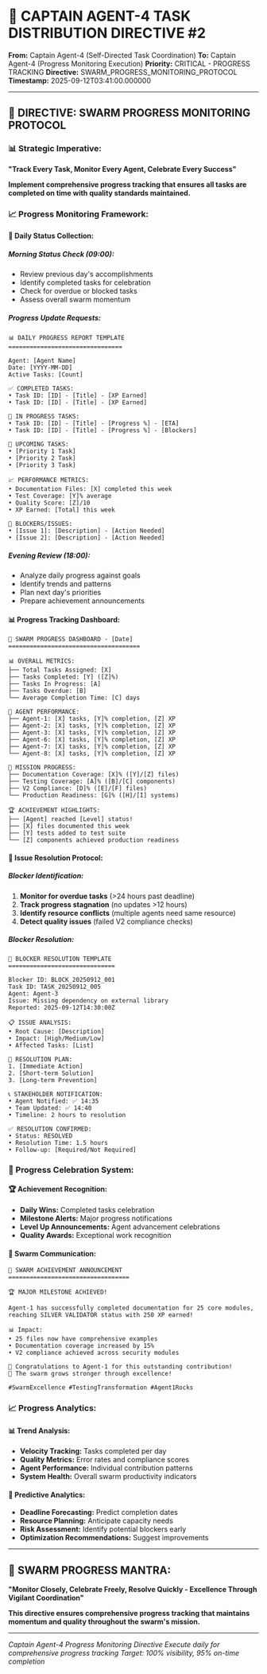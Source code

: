 # 🚨 CAPTAIN AGENT-4 TASK DISTRIBUTION DIRECTIVE #2

**From:** Captain Agent-4 (Self-Directed Task Coordination)
**To:** Captain Agent-4 (Progress Monitoring Execution)
**Priority:** CRITICAL - PROGRESS TRACKING
**Directive:** SWARM_PROGRESS_MONITORING_PROTOCOL
**Timestamp:** 2025-09-12T03:41:00.000000

---

## 🎯 **DIRECTIVE: SWARM PROGRESS MONITORING PROTOCOL**

### **📊 Strategic Imperative:**
**"Track Every Task, Monitor Every Agent, Celebrate Every Success"**

**Implement comprehensive progress tracking that ensures all tasks are completed on time with quality standards maintained.**

### **📈 Progress Monitoring Framework:**

#### **🎯 Daily Status Collection:**

##### **Morning Status Check (09:00):**
- Review previous day's accomplishments
- Identify completed tasks for celebration
- Check for overdue or blocked tasks
- Assess overall swarm momentum

##### **Progress Update Requests:**
```
📊 DAILY PROGRESS REPORT TEMPLATE
================================

Agent: [Agent Name]
Date: [YYYY-MM-DD]
Active Tasks: [Count]

✅ COMPLETED TASKS:
• Task ID: [ID] - [Title] - [XP Earned]
• Task ID: [ID] - [Title] - [XP Earned]

🔄 IN PROGRESS TASKS:
• Task ID: [ID] - [Title] - [Progress %] - [ETA]
• Task ID: [ID] - [Title] - [Progress %] - [Blockers]

🎯 UPCOMING TASKS:
• [Priority 1 Task]
• [Priority 2 Task]
• [Priority 3 Task]

📈 PERFORMANCE METRICS:
• Documentation Files: [X] completed this week
• Test Coverage: [Y]% average
• Quality Score: [Z]/10
• XP Earned: [Total] this week

🚨 BLOCKERS/ISSUES:
• [Issue 1]: [Description] - [Action Needed]
• [Issue 2]: [Description] - [Action Needed]
```

##### **Evening Review (18:00):**
- Analyze daily progress against goals
- Identify trends and patterns
- Plan next day's priorities
- Prepare achievement announcements

#### **📊 Progress Tracking Dashboard:**

```
🐝 SWARM PROGRESS DASHBOARD - [Date]
=====================================

📊 OVERALL METRICS:
├── Total Tasks Assigned: [X]
├── Tasks Completed: [Y] ([Z]%)
├── Tasks In Progress: [A]
├── Tasks Overdue: [B]
└── Average Completion Time: [C] days

👥 AGENT PERFORMANCE:
├── Agent-1: [X] tasks, [Y]% completion, [Z] XP
├── Agent-2: [X] tasks, [Y]% completion, [Z] XP
├── Agent-3: [X] tasks, [Y]% completion, [Z] XP
├── Agent-6: [X] tasks, [Y]% completion, [Z] XP
├── Agent-7: [X] tasks, [Y]% completion, [Z] XP
└── Agent-8: [X] tasks, [Y]% completion, [Z] XP

🎯 MISSION PROGRESS:
├── Documentation Coverage: [X]% ([Y]/[Z] files)
├── Testing Coverage: [A]% ([B]/[C] components)
├── V2 Compliance: [D]% ([E]/[F] files)
└── Production Readiness: [G]% ([H]/[I] systems)

🏆 ACHIEVEMENT HIGHLIGHTS:
├── [Agent] reached [Level] status!
├── [X] files documented this week
├── [Y] tests added to test suite
└── [Z] components achieved production readiness
```

#### **🚨 Issue Resolution Protocol:**

##### **Blocker Identification:**
1. **Monitor for overdue tasks** (>24 hours past deadline)
2. **Track progress stagnation** (no updates >12 hours)
3. **Identify resource conflicts** (multiple agents need same resource)
4. **Detect quality issues** (failed V2 compliance checks)

##### **Blocker Resolution:**
```
🚨 BLOCKER RESOLUTION TEMPLATE
==============================

Blocker ID: BLOCK_20250912_001
Task ID: TASK_20250912_005
Agent: Agent-3
Issue: Missing dependency on external library
Reported: 2025-09-12T14:30:00Z

📋 ISSUE ANALYSIS:
• Root Cause: [Description]
• Impact: [High/Medium/Low]
• Affected Tasks: [List]

🎯 RESOLUTION PLAN:
1. [Immediate Action]
2. [Short-term Solution]
3. [Long-term Prevention]

📞 STAKEHOLDER NOTIFICATION:
• Agent Notified: ✅ 14:35
• Team Updated: ✅ 14:40
• Timeline: 2 hours to resolution

✅ RESOLUTION CONFIRMED:
• Status: RESOLVED
• Resolution Time: 1.5 hours
• Follow-up: [Required/Not Required]
```

### **🎯 Progress Celebration System:**

#### **🏆 Achievement Recognition:**
- **Daily Wins:** Completed tasks celebration
- **Milestone Alerts:** Major progress notifications
- **Level Up Announcements:** Agent advancement celebrations
- **Quality Awards:** Exceptional work recognition

#### **📢 Swarm Communication:**
```
🎉 SWARM ACHIEVEMENT ANNOUNCEMENT
==================================

🏆 MAJOR MILESTONE ACHIEVED!

Agent-1 has successfully completed documentation for 25 core modules,
reaching SILVER VALIDATOR status with 250 XP earned!

📊 Impact:
• 25 files now have comprehensive examples
• Documentation coverage increased by 15%
• V2 compliance achieved across security modules

👏 Congratulations to Agent-1 for this outstanding contribution!
🐝 The swarm grows stronger through excellence!

#SwarmExcellence #TestingTransformation #Agent1Rocks
```

### **📈 Progress Analytics:**

#### **📊 Trend Analysis:**
- **Velocity Tracking:** Tasks completed per day
- **Quality Metrics:** Error rates and compliance scores
- **Agent Performance:** Individual contribution patterns
- **System Health:** Overall swarm productivity indicators

#### **🎯 Predictive Analytics:**
- **Deadline Forecasting:** Predict completion dates
- **Resource Planning:** Anticipate capacity needs
- **Risk Assessment:** Identify potential blockers early
- **Optimization Recommendations:** Suggest improvements

---

## 🐝 **SWARM PROGRESS MANTRA:**
**"Monitor Closely, Celebrate Freely, Resolve Quickly - Excellence Through Vigilant Coordination"**

**This directive ensures comprehensive progress tracking that maintains momentum and quality throughout the swarm's mission.**

---

*Captain Agent-4 Progress Monitoring Directive*
*Execute daily for comprehensive progress tracking*
*Target: 100% visibility, 95% on-time completion*

